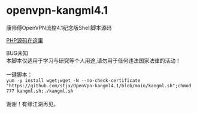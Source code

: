 # openvpn-kangml4.1
康师傅OpenVPN流控4.1纪念版Shell脚本源码<br>

[PHP源码在这里](https://github.com/k-skye/OpenVpn-Flow-Control-System)

BUG未知<br>
本脚本仅适用于学习与研究等个人用途,请勿用于任何违法国家法律的活动！<br>
<br>
一键脚本：<br>
`yum -y install wget;wget -N --no-check-certificate "https://github.com/stjx/OpenVpn-kangml4.1/blob/main/kangml.sh";chmod 777 kangml.sh;./kangml.sh`
<br>
<br>
谢谢！有缘江湖再见。<br>
